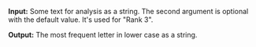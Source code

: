 **Input:** Some text for analysis as a string. 
The second argument is optional with the default value. It's used for "Rank 3". 

**Output:** The most frequent letter in lower case as a string.
